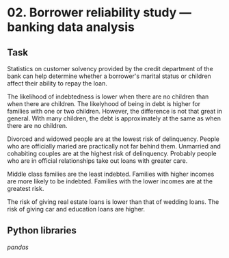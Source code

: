 # 02. Borrower reliability study — banking data analysis

## Task

Statistics on customer solvency provided by the credit department of the bank can help determine whether a borrower's marital status or children affect their ability to repay the loan.

The likelihood of indebtedness is lower when there are no children than when there are children. The likelyhood of being in debt is higher for families with one or two children. However, the difference is not that great in general. With many children, the debt is approximately at the same as when there are no children.

Divorced and widowed people are at the lowest risk of delinquency. People who are officially maried are practically not far behind them. Unmarried and cohabiting couples are at the highest risk of delinquency. Probably people who are in official relationships take out loans with greater care.

Middle class families are the least indebted. Families with higher incomes are more likely to be indebted. Families with the lower incomes are at the greatest risk.

The risk of giving real estate loans is lower than that of wedding loans. The risk of giving car and education loans are higher.

## Python libraries
*pandas*

